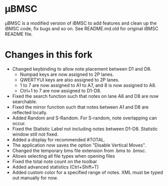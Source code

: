 µBMSC
=====
µBMSC is a modified version of iBMSC to add features and clean up the iBMSC code, fix bugs and so on.
See README.md.old for original iBMSC README file.

Changes in this fork
=====
* Changed keybinding to allow note placement between D1 and D8.
  * Numpad keys are now assigned to 2P lanes.
  * QWERTYUI keys are also assigned to 2P lanes.
  * 1 to 7 are now assigned to A1 to A7, and 8 is now assigned to A8.
  * Ctrl+1 to 7 are now assigned to D1-D8.
* Fixed the search function such that notes on lane A8 and D8 are now searchable.
* Fixed the mirror function such that notes between A1 and D8 are reflected locally.
* Added Random and S-Random. For S-random, note overlapping can occur.
* Fixed the Statistic Label not including notes between D1-D8. Statistic window still not fixed.
* Added a display for recommended #TOTAL.
* The application now saves the option "Disable Vertical Moves".
* Changed the temporary bms file extension from .bms to .bmsc.
* Allows selecting all file types when opening files
* Fixed the total note count on the toolbar
* Added advanced statistics (Ctrl+Shift+T)
* Added custom color for a specified range of notes. XML must be typed out manually for now.

